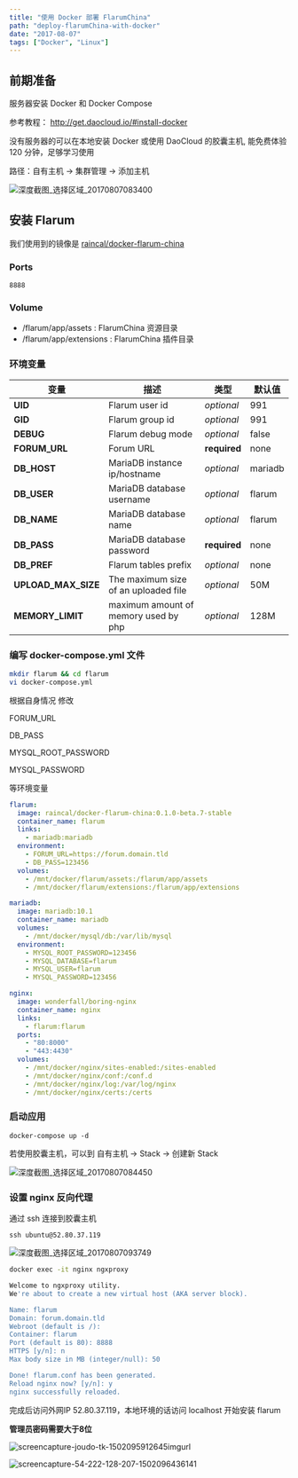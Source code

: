 ```yaml
---
title: "使用 Docker 部署 FlarumChina"
path: "deploy-flarumChina-with-docker"
date: "2017-08-07"
tags: ["Docker", "Linux"]
---
```


## 前期准备

服务器安装 Docker 和 Docker Compose

参考教程：
<http://get.daocloud.io/#install-docker>

没有服务器的可以在本地安装 Docker 或使用 DaoCloud 的胶囊主机, 能免费体验 120 分钟，足够学习使用

路径：自有主机 -> 集群管理 -> 添加主机

<!-- {% imgurl 'deploy-flarumChina-with-docker/pic01.png' alt:'深度截图_选择区域_20170807083400' %} -->

![深度截图\_选择区域\_20170807083400](./images/deploy-flarumChina-with-docker/pic01.png)

<!-- more -->

## 安装 Flarum

我们使用到的镜像是 [raincal/docker-flarum-china](https://github.com/Raincal/docker-flarum-china)

### Ports

`8888`

### Volume

-   /flarum/app/assets : FlarumChina 资源目录
-   /flarum/app/extensions : FlarumChina 插件目录

### 环境变量

| 变量                  | 描述                                   | 类型           | 默认值     |
| ------------------- | ------------------------------------ | ------------ | ------- |
| **UID**             | Flarum user id                       | _optional_   | 991     |
| **GID**             | Flarum group id                      | _optional_   | 991     |
| **DEBUG**           | Flarum debug mode                    | _optional_   | false   |
| **FORUM_URL**       | Forum URL                            | **required** | none    |
| **DB_HOST**         | MariaDB instance ip/hostname         | _optional_   | mariadb |
| **DB_USER**         | MariaDB database username            | _optional_   | flarum  |
| **DB_NAME**         | MariaDB database name                | _optional_   | flarum  |
| **DB_PASS**         | MariaDB database password            | **required** | none    |
| **DB_PREF**         | Flarum tables prefix                 | _optional_   | none    |
| **UPLOAD_MAX_SIZE** | The maximum size of an uploaded file | _optional_   | 50M     |
| **MEMORY_LIMIT**    | maximum amount of memory used by php | _optional_   | 128M    |

### 编写 docker-compose.yml 文件

```bash
mkdir flarum && cd flarum
vi docker-compose.yml
```

根据自身情况 修改

FORUM_URL

DB_PASS

MYSQL_ROOT_PASSWORD

MYSQL_PASSWORD

等环境变量

```yml
flarum:
  image: raincal/docker-flarum-china:0.1.0-beta.7-stable
  container_name: flarum
  links:
    - mariadb:mariadb
  environment:
    - FORUM_URL=https://forum.domain.tld
    - DB_PASS=123456
  volumes:
    - /mnt/docker/flarum/assets:/flarum/app/assets
    - /mnt/docker/flarum/extensions:/flarum/app/extensions

mariadb:
  image: mariadb:10.1
  container_name: mariadb
  volumes:
    - /mnt/docker/mysql/db:/var/lib/mysql
  environment:
    - MYSQL_ROOT_PASSWORD=123456
    - MYSQL_DATABASE=flarum
    - MYSQL_USER=flarum
    - MYSQL_PASSWORD=123456

nginx:
  image: wonderfall/boring-nginx
  container_name: nginx
  links:
    - flarum:flarum
  ports:
    - "80:8000"
    - "443:4430"
  volumes:
    - /mnt/docker/nginx/sites-enabled:/sites-enabled
    - /mnt/docker/nginx/conf:/conf.d
    - /mnt/docker/nginx/log:/var/log/nginx
    - /mnt/docker/nginx/certs:/certs
```

### 启动应用

`docker-compose up -d`

若使用胶囊主机，可以到 自有主机 -> Stack -> 创建新 Stack

<!-- {% imgurl 'deploy-flarumChina-with-docker/pic02.png' alt:'深度截图_选择区域_20170807084450' %} -->

![深度截图\_选择区域\_20170807084450](./images/deploy-flarumChina-with-docker/pic02.png)

### 设置 nginx 反向代理

通过 ssh 连接到胶囊主机

`ssh ubuntu@52.80.37.119`

<!-- {% imgurl 'deploy-flarumChina-with-docker/pic03.png' alt:'深度截图_选择区域_20170807093749' %} -->

![深度截图\_选择区域\_20170807093749](./images/deploy-flarumChina-with-docker/pic03.png)

```sh
docker exec -it nginx ngxproxy

Welcome to ngxproxy utility.
We're about to create a new virtual host (AKA server block).

Name: flarum
Domain: forum.domain.tld
Webroot (default is /):
Container: flarum
Port (default is 80): 8888
HTTPS [y/n]: n
Max body size in MB (integer/null): 50

Done! flarum.conf has been generated.
Reload nginx now? [y/n]: y
nginx successfully reloaded.
```

完成后访问外网IP 52.80.37.119，本地环境的话访问 localhost 开始安装 flarum

**管理员密码需要大于8位**

<!-- {% imgurl 'deploy-flarumChina-with-docker/pic04.png' alt:'screencapture-joudo-tk-1502095912645imgurl '

{% imgurl 'deploy-flarumChina-with-docker/pic05.png' alt:'screencapture-54-222-128-207-1502096436141' %} -->

![screencapture-joudo-tk-1502095912645imgurl](./images/deploy-flarumChina-with-docker/pic04.png)

![screencapture-54-222-128-207-1502096436141](./images/deploy-flarumChina-with-docker/pic05.png)
